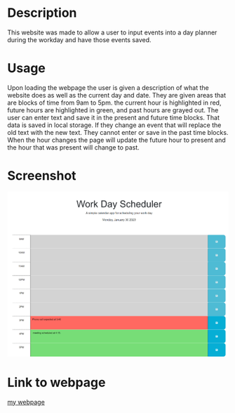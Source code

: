# Description
This website was made to allow a user to input events into a day planner during the workday and have those events saved.
# Usage
Upon loading the webpage the user is given a description of what the website does as well as the current day and date.  They are given areas that are blocks of time from 9am to 5pm.  the current hour is highlighted in red, future hours are highlighted in green, and past hours are grayed out. The user can enter text and save it in the present and future time blocks. That data is saved in local storage. If they change an event that will replace the old text with the new text. They cannot enter or save in the past time blocks. When the hour changes the page will update the future hour to present and the hour that was present will change to past.
# Screenshot
![](assets/images/michaeloc1.github.io_module-5-DayPlanner_.png)
# Link to webpage
[my webpage](https://michaeloc1.github.io/module-5-DayPlanner)
